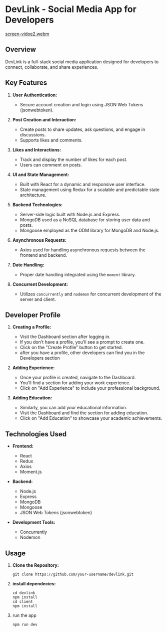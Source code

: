 # DevLink - Social Media App for Developers

[screen-vidoe2.webm](https://github.com/shira1008/DevLink/assets/109962964/b55e90a6-3fb4-4c90-98f3-e4d2980c4ae8)

## Overview

DevLink is a full-stack social media application designed for developers to connect, collaborate, and share experiences.

## Key Features

1. **User Authentication:**
   - Secure account creation and login using JSON Web Tokens (jsonwebtoken).

2. **Post Creation and Interaction:**
   - Create posts to share updates, ask questions, and engage in discussions.
   - Supports likes and comments.

3. **Likes and Interactions:**
   - Track and display the number of likes for each post.
   - Users can comment on posts.

4. **UI and State Management:**
   - Built with React for a dynamic and responsive user interface.
   - State management using Redux for a scalable and predictable state architecture.

5. **Backend Technologies:**
   - Server-side logic built with Node.js and Express.
   - MongoDB used as a NoSQL database for storing user data and posts.
   - Mongoose employed as the ODM library for MongoDB and Node.js.

6. **Asynchronous Requests:**
   - Axios used for handling asynchronous requests between the frontend and backend.

7. **Date Handling:**
   - Proper date handling integrated using the `moment` library.

8. **Concurrent Development:**
   - Utilizes `concurrently` and `nodemon` for concurrent development of the server and client.
  
## Developer Profile

1. **Creating a Profile:**
   - Visit the Dashboard section after logging in.
   - If you don't have a profile, you'll see a prompt to create one.
   - Click on the "Create Profile" button to get started.
   - after you have a profile, other developers can find you in the Developers section

2. **Adding Experience:**
   - Once your profile is created, navigate to the Dashboard.
   - You'll find a section for adding your work experience.
   - Click on "Add Experience" to include your professional background.

3. **Adding Education:**
   - Similarly, you can add your educational information.
   - Visit the Dashboard and find the section for adding education.
   - Click on "Add Education" to showcase your academic achievements.
     

## Technologies Used

- **Frontend:**
  - React
  - Redux
  - Axios
  - Moment.js

- **Backend:**
  - Node.js
  - Express
  - MongoDB
  - Mongoose
  - JSON Web Tokens (jsonwebtoken)

- **Development Tools:**
  - Concurrently
  - Nodemon

## Usage

1. **Clone the Repository:**
    ```
   git clone https://github.com/your-username/devlink.git

3. **install dependecies:**
   ```
   cd devlink
   npm install
   cd client
   npm install

   ```
3. run the app
   ```
   npm run dev
   ```


